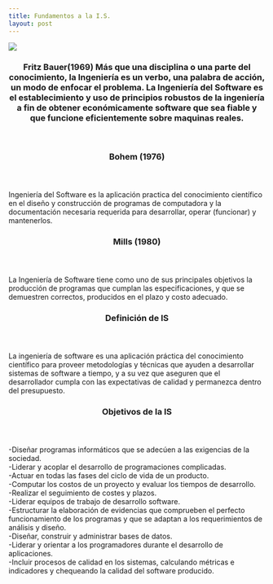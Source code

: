 ```yaml
---
title: Fundamentos a la I.S.
layout: post
---
```

<div class="row">
      <div class="item">
        <a href="#" class="image fit"><img src="{{ 'assets/images/Fritz Bauer.jpg' | relative_url }}"  /></a>
   <header>
    <h3>Fritz Bauer(1969)
Más que una disciplina o una parte del conocimiento, la Ingeniería es un verbo, una palabra de acción, un modo de enfocar el problema.
La Ingeniería del Software es el establecimiento y uso de principios robustos de la ingeniería a fin de obtener económicamente software que sea fiable y que funcione eficientemente sobre maquinas reales.</h3>
   </header>
 </div>                                        
  
  <header>
   <h3> Bohem (1976) </h3>
  </header>                           
  
Ingeniería del Software es la aplicación practica del conocimiento científico en el diseño y construcción de programas de computadora y la documentación necesaria requerida para desarrollar, operar (funcionar) y mantenerlos.                        
  
 <header> 
    <h3> Mills (1980) </h3>
  </header>                          
  
La Ingeniería de Software tiene como uno de sus principales objetivos la producción de programas que cumplan las especificaciones, y que  se demuestren correctos, producidos en el plazo y costo adecuado.              
      
  <header>
    <h3> Definición de IS </h3>
  </header>                                       

La ingeniería de software es una aplicación práctica del conocimiento científico para proveer metodologías y técnicas que ayuden a desarrollar sistemas de software a tiempo, y a su vez que aseguren que el desarrollador cumpla con las expectativas de calidad y permanezca dentro del presupuesto.              
 
 <header>
   <h3> Objetivos de la IS </h3>
  </header>                       

-Diseñar programas informáticos que se adecúen a las exigencias de la sociedad.       
-Liderar y acoplar el desarrollo de programaciones complicadas.      
-Actuar en todas las fases del ciclo de vida de un producto.      
-Computar los costos de un proyecto y evaluar los tiempos de desarrollo.      
-Realizar el seguimiento de costes y plazos.       
-Liderar equipos de trabajo de desarrollo software.       
-Estructurar la elaboración de evidencias que comprueben el perfecto funcionamiento de los programas y que se adaptan a los requerimientos de análisis y diseño.       
-Diseñar, construir y administrar bases de datos.      
-Liderar y orientar a los programadores durante el desarrollo de aplicaciones.        
-Incluir procesos de calidad en los sistemas, calculando métricas e indicadores y chequeando la calidad del software producido.         
